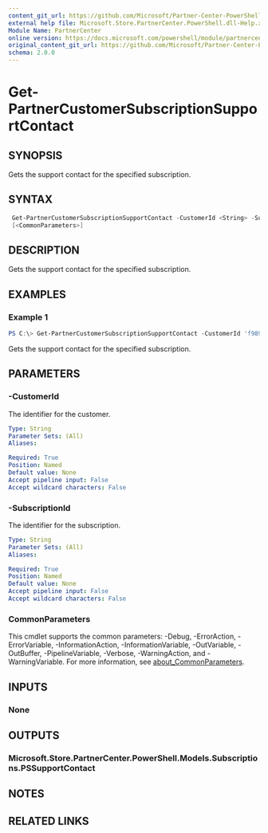 ```yaml
---
content_git_url: https://github.com/Microsoft/Partner-Center-PowerShell/blob/master/docs/help/Get-PartnerCustomerSubscriptionSupportContact.md
external help file: Microsoft.Store.PartnerCenter.PowerShell.dll-Help.xml
Module Name: PartnerCenter
online version: https://docs.microsoft.com/powershell/module/partnercenter/Get-PartnerCustomerSubscriptionSupportContact
original_content_git_url: https://github.com/Microsoft/Partner-Center-PowerShell/blob/master/docs/help/Get-PartnerCustomerSubscriptionSupportContact.md
schema: 2.0.0
---
```


# Get-PartnerCustomerSubscriptionSupportContact

## SYNOPSIS
Gets the support contact for the specified subscription.

## SYNTAX

```powershell
 Get-PartnerCustomerSubscriptionSupportContact -CustomerId <String> -SubscriptionId <String>
 [<CommonParameters>]
```

## DESCRIPTION
Gets the support contact for the specified subscription.

## EXAMPLES

### Example 1
```powershell
PS C:\> Get-PartnerCustomerSubscriptionSupportContact -CustomerId 'f9893115-bda6-483a-89b1-a28e1aec23cb' -SubscriptionId '8b0b708a-07c7-48aa-bc51-adaa7b831a34'
```

Gets the support contact for the specified subscription.

## PARAMETERS

### -CustomerId
The identifier for the customer.

```yaml
Type: String
Parameter Sets: (All)
Aliases:

Required: True
Position: Named
Default value: None
Accept pipeline input: False
Accept wildcard characters: False
```

### -SubscriptionId
The identifier for the subscription.

```yaml
Type: String
Parameter Sets: (All)
Aliases:

Required: True
Position: Named
Default value: None
Accept pipeline input: False
Accept wildcard characters: False
```

### CommonParameters
This cmdlet supports the common parameters: -Debug, -ErrorAction, -ErrorVariable, -InformationAction, -InformationVariable, -OutVariable, -OutBuffer, -PipelineVariable, -Verbose, -WarningAction, and -WarningVariable. For more information, see [about_CommonParameters](http://go.microsoft.com/fwlink/?LinkID=113216).

## INPUTS

### None

## OUTPUTS

### Microsoft.Store.PartnerCenter.PowerShell.Models.Subscriptions.PSSupportContact

## NOTES

## RELATED LINKS

